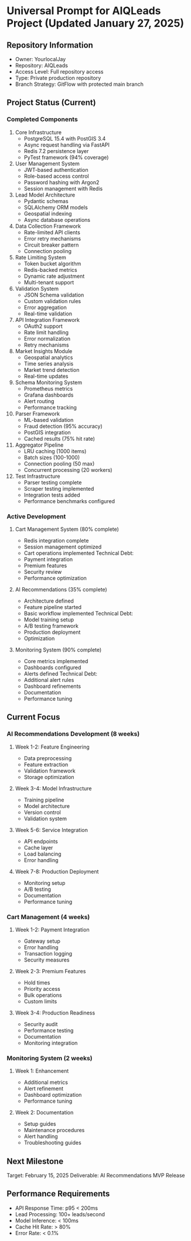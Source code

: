 # Universal Prompt for AIQLeads Project (Updated January 27, 2025)

## Repository Information
- Owner: YourlocalJay
- Repository: AIQLeads 
- Access Level: Full repository access
- Type: Private production repository
- Branch Strategy: GitFlow with protected main branch

## Project Status (Current) 

### Completed Components
1. Core Infrastructure
   - PostgreSQL 15.4 with PostGIS 3.4
   - Async request handling via FastAPI
   - Redis 7.2 persistence layer
   - PyTest framework (94% coverage)
2. User Management System
   - JWT-based authentication
   - Role-based access control
   - Password hashing with Argon2
   - Session management with Redis
3. Lead Model Architecture
   - Pydantic schemas
   - SQLAlchemy ORM models
   - Geospatial indexing
   - Async database operations
4. Data Collection Framework
   - Rate-limited API clients
   - Error retry mechanisms
   - Circuit breaker pattern
   - Connection pooling
5. Rate Limiting System
   - Token bucket algorithm
   - Redis-backed metrics
   - Dynamic rate adjustment
   - Multi-tenant support
6. Validation System
   - JSON Schema validation
   - Custom validation rules
   - Error aggregation
   - Real-time validation
7. API Integration Framework
   - OAuth2 support
   - Rate limit handling
   - Error normalization
   - Retry mechanisms
8. Market Insights Module
   - Geospatial analytics
   - Time series analysis
   - Market trend detection
   - Real-time updates
9. Schema Monitoring System
   - Prometheus metrics
   - Grafana dashboards
   - Alert routing
   - Performance tracking
10. Parser Framework
    - ML-based validation
    - Fraud detection (95% accuracy)
    - PostGIS integration
    - Cached results (75% hit rate)
11. Aggregator Pipeline
    - LRU caching (1000 items)
    - Batch sizes (100-1000)
    - Connection pooling (50 max)
    - Concurrent processing (20 workers)
12. Test Infrastructure
    - Parser testing complete
    - Scraper testing implemented
    - Integration tests added
    - Performance benchmarks configured

### Active Development
1. Cart Management System (80% complete)
   - Redis integration complete
   - Session management optimized
   - Cart operations implemented
   Technical Debt:
   - Payment integration
   - Premium features
   - Security review
   - Performance optimization

2. AI Recommendations (35% complete)
   - Architecture defined
   - Feature pipeline started
   - Basic workflow implemented
   Technical Debt:
   - Model training setup
   - A/B testing framework
   - Production deployment
   - Optimization

3. Monitoring System (90% complete)
   - Core metrics implemented
   - Dashboards configured
   - Alerts defined
   Technical Debt:
   - Additional alert rules
   - Dashboard refinements
   - Documentation
   - Performance tuning

## Current Focus

### AI Recommendations Development (8 weeks)
1. Week 1-2: Feature Engineering
   - Data preprocessing
   - Feature extraction
   - Validation framework
   - Storage optimization

2. Week 3-4: Model Infrastructure
   - Training pipeline
   - Model architecture
   - Version control
   - Validation system

3. Week 5-6: Service Integration
   - API endpoints
   - Cache layer
   - Load balancing
   - Error handling

4. Week 7-8: Production Deployment
   - Monitoring setup
   - A/B testing
   - Documentation
   - Performance tuning

### Cart Management (4 weeks)
1. Week 1-2: Payment Integration
   - Gateway setup
   - Error handling
   - Transaction logging
   - Security measures

2. Week 2-3: Premium Features
   - Hold times
   - Priority access
   - Bulk operations
   - Custom limits

3. Week 3-4: Production Readiness
   - Security audit
   - Performance testing
   - Documentation
   - Monitoring integration

### Monitoring System (2 weeks)
1. Week 1: Enhancement
   - Additional metrics
   - Alert refinement
   - Dashboard optimization
   - Performance tuning

2. Week 2: Documentation
   - Setup guides
   - Maintenance procedures
   - Alert handling
   - Troubleshooting guides

## Next Milestone
Target: February 15, 2025
Deliverable: AI Recommendations MVP Release

## Performance Requirements
- API Response Time: p95 < 200ms
- Lead Processing: 100+ leads/second
- Model Inference: < 100ms
- Cache Hit Rate: > 80%
- Error Rate: < 0.1%